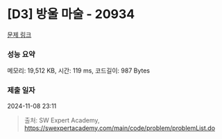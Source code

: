# [D3] 방울 마술 - 20934 

[문제 링크](https://swexpertacademy.com/main/code/problem/problemDetail.do?contestProbId=AY9QTGqqcckDFAVF) 

### 성능 요약

메모리: 19,512 KB, 시간: 119 ms, 코드길이: 987 Bytes

### 제출 일자

2024-11-08 23:11



> 출처: SW Expert Academy, https://swexpertacademy.com/main/code/problem/problemList.do